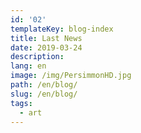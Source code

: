 ```yaml
---
id: '02'
templateKey: blog-index
title: Last News
date: 2019-03-24
description: 
lang: en
image: /img/PersimmonHD.jpg
path: /en/blog/
slug: /en/blog/
tags:
  - art
---
```

